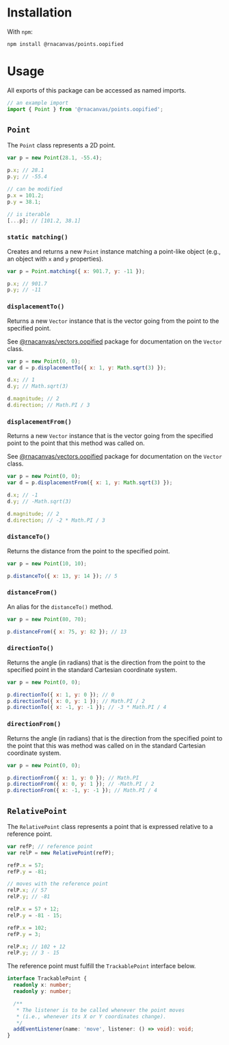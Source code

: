 # Installation

With `npm`:

```
npm install @rnacanvas/points.oopified
```

# Usage

All exports of this package can be accessed as named imports.

```javascript
// an example import
import { Point } from '@rnacanvas/points.oopified';
```

## `Point`

The `Point` class represents a 2D point.

```javascript
var p = new Point(28.1, -55.4);

p.x; // 28.1
p.y; // -55.4

// can be modified
p.x = 101.2;
p.y = 38.1;

// is iterable
[...p]; // [101.2, 38.1]
```

### `static matching()`

Creates and returns a new `Point` instance matching a point-like object
(e.g., an object with `x` and `y` properties).

```javascript
var p = Point.matching({ x: 901.7, y: -11 });

p.x; // 901.7
p.y; // -11
```

### `displacementTo()`

Returns a new `Vector` instance
that is the vector going from the point
to the specified point.

See [@rnacanvas/vectors.oopified](https://pzhaojohnson.github.io/rnacanvas.vectors.oopified/) package
for documentation on the `Vector` class.

```javascript
var p = new Point(0, 0);
var d = p.displacementTo({ x: 1, y: Math.sqrt(3) });

d.x; // 1
d.y; // Math.sqrt(3)

d.magnitude; // 2
d.direction; // Math.PI / 3
```

### `displacementFrom()`

Returns a new `Vector` instance
that is the vector going from the specified point
to the point that this method was called on.

See [@rnacanvas/vectors.oopified](https://pzhaojohnson.github.io/rnacanvas.vectors.oopified/) package
for documentation on the `Vector` class.

```javascript
var p = new Point(0, 0);
var d = p.displacementFrom({ x: 1, y: Math.sqrt(3) });

d.x; // -1
d.y; // -Math.sqrt(3)

d.magnitude; // 2
d.direction; // -2 * Math.PI / 3
```

### `distanceTo()`

Returns the distance from the point to the specified point.

```javascript
var p = new Point(10, 10);

p.distanceTo({ x: 13, y: 14 }); // 5
```

### `distanceFrom()`

An alias for the `distanceTo()` method.

```javascript
var p = new Point(80, 70);

p.distanceFrom({ x: 75, y: 82 }); // 13
```

### `directionTo()`

Returns the angle (in radians)
that is the direction from the point to the specified point
in the standard Cartesian coordinate system.

```javascript
var p = new Point(0, 0);

p.directionTo({ x: 1, y: 0 }); // 0
p.directionTo({ x: 0, y: 1 }); // Math.PI / 2
p.directionTo({ x: -1, y: -1 }); // -3 * Math.PI / 4
```

### `directionFrom()`

Returns the angle (in radians)
that is the direction from the specified point
to the point that this was method was called on
in the standard Cartesian coordinate system.

```javascript
var p = new Point(0, 0);

p.directionFrom({ x: 1, y: 0 }); // Math.PI
p.directionFrom({ x: 0, y: 1 }); // -Math.PI / 2
p.directionFrom({ x: -1, y: -1 }); // Math.PI / 4
```

## `RelativePoint`

The `RelativePoint` class
represents a point that is expressed relative to a reference point.

```javascript
var refP; // reference point
var relP = new RelativePoint(refP);

refP.x = 57;
refP.y = -81;

// moves with the reference point
relP.x; // 57
relP.y; // -81

relP.x = 57 + 12;
relP.y = -81 - 15;

refP.x = 102;
refP.y = 3;

relP.x; // 102 + 12
relP.y; // 3 - 15
```

The reference point must fulfill the `TrackablePoint` interface below.

```typescript
interface TrackablePoint {
  readonly x: number;
  readonly y: number;

  /**
   * The listener is to be called whenever the point moves
   * (i.e., whenever its X or Y coordinates change).
   */
  addEventListener(name: 'move', listener: () => void): void;
}
```
